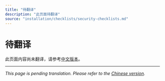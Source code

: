```yaml
---
title: "待翻译"
description: "此页面待翻译"
source: "installation/checklists/security-checklists.md"
---
```


# 待翻译

此页面内容尚未翻译，请参考[中文版本](../../zh/installation/checklists/security-checklists.md)。

---

*This page is pending translation. Please refer to the [Chinese version](../../zh/installation/checklists/security-checklists.md).*
